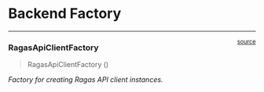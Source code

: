 # Backend Factory


<!-- WARNING: THIS FILE WAS AUTOGENERATED! DO NOT EDIT! -->

------------------------------------------------------------------------

<a
href="https://github.com/explodinggradients/ragas_experimental/blob/main/ragas_experimental/backends/factory.py#L15"
target="_blank" style="float:right; font-size:smaller">source</a>

### RagasApiClientFactory

>  RagasApiClientFactory ()

*Factory for creating Ragas API client instances.*
